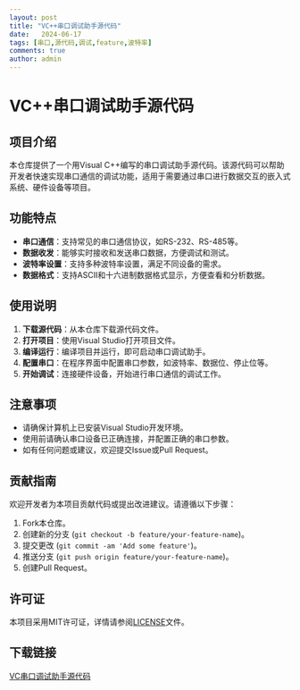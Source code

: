 ```yaml
---
layout: post
title: "VC++串口调试助手源代码"
date:   2024-06-17
tags: [串口,源代码,调试,feature,波特率]
comments: true
author: admin
---
```

# VC++串口调试助手源代码

## 项目介绍

本仓库提供了一个用Visual C++编写的串口调试助手源代码。该源代码可以帮助开发者快速实现串口通信的调试功能，适用于需要通过串口进行数据交互的嵌入式系统、硬件设备等项目。

## 功能特点

- **串口通信**：支持常见的串口通信协议，如RS-232、RS-485等。
- **数据收发**：能够实时接收和发送串口数据，方便调试和测试。
- **波特率设置**：支持多种波特率设置，满足不同设备的需求。
- **数据格式**：支持ASCII和十六进制数据格式显示，方便查看和分析数据。

## 使用说明

1. **下载源代码**：从本仓库下载源代码文件。
2. **打开项目**：使用Visual Studio打开项目文件。
3. **编译运行**：编译项目并运行，即可启动串口调试助手。
4. **配置串口**：在程序界面中配置串口参数，如波特率、数据位、停止位等。
5. **开始调试**：连接硬件设备，开始进行串口通信的调试工作。

## 注意事项

- 请确保计算机上已安装Visual Studio开发环境。
- 使用前请确认串口设备已正确连接，并配置正确的串口参数。
- 如有任何问题或建议，欢迎提交Issue或Pull Request。

## 贡献指南

欢迎开发者为本项目贡献代码或提出改进建议。请遵循以下步骤：

1. Fork本仓库。
2. 创建新的分支 (`git checkout -b feature/your-feature-name`)。
3. 提交更改 (`git commit -am 'Add some feature'`)。
4. 推送分支 (`git push origin feature/your-feature-name`)。
5. 创建Pull Request。

## 许可证

本项目采用MIT许可证，详情请参阅[LICENSE](LICENSE)文件。

## 下载链接

[VC串口调试助手源代码](https://pan.quark.cn/s/16230e9cf54e)